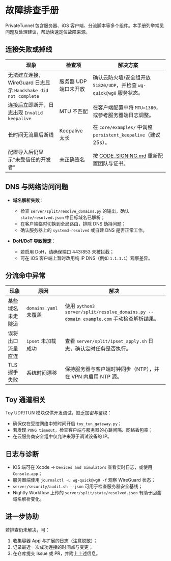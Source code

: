 # 故障排查手册

PrivateTunnel 包含服务器、iOS 客户端、分流脚本等多个组件。本手册列举常见问题及处理建议，帮助快速定位故障来源。

## 连接失败或掉线

| 现象 | 检查项 | 解决方案 |
| --- | --- | --- |
| 无法建立连接，WireGuard 日志显示 `Handshake did not complete` | 服务器 UDP 端口未开放 | 确认云防火墙/安全组开放 `51820/UDP`，并检查 `wg-quick@wg0` 服务状态。|
| 连接后立即断开，日志出现 `Invalid keepalive` | MTU 不匹配 | 在客户端配置中将 `MTU=1380`，或参考服务器端日志调整。|
| 长时间无流量后断线 | Keepalive 太长 | 在 `core/examples/` 中调整 `persistent_keepalive`（建议 25s）。|
| 配置导入后仍显示“未受信任的开发者” | 未正确签名 | 按 [CODE_SIGNING.md](CODE_SIGNING.md) 重新配置团队与证书。|

## DNS 与网络访问问题

- **域名解析失败**：
  - 检查 `server/split/resolve_domains.py` 的输出，确认 `state/resolved.json` 中目标域名已解析；
  - 在客户端临时切换到全局路由，排除 DNS 劫持问题；
  - 确认服务器上的 `systemd-resolved` 或自建 DNS 是否正常工作。

- **DoH/DoT 导致慢速**：
  - 若启用 DoH，请确保端口 443/853 未被拦截；
  - 可在 iOS 客户端上暂时改用纯 IP DNS（例如 `1.1.1.1`）观察差异。

## 分流命中异常

| 现象 | 原因 | 解决 |
| --- | --- | --- |
| 某些域名未走隧道 | `domains.yaml` 未覆盖 | 使用 `python3 server/split/resolve_domains.py --domain example.com` 手动检查解析结果。|
| 误将出口流量直连 | `ipset` 未加载成功 | 查看 `server/split/ipset_apply.sh` 日志，确认定时任务是否执行。|
| TLS 握手失败 | 系统时间漂移 | 保持服务器与客户端时钟同步（NTP），并在 VPN 内启用 NTP 源。|

## Toy 通道相关

Toy UDP/TUN 模块仅供开发调试，缺乏加密与鉴权：

- 确保仅在受控网络中短时间开启 `toy_tun_gateway.py`；
- 若发现 `PONG timeout`，检查客户端与服务器的心跳间隔、网络丢包率；
- 在云服务商安全组中仅允许来源于调试设备的 IP。

## 日志与诊断

- iOS 端可在 Xcode → `Devices and Simulators` 查看实时日志，或使用 `Console.app`；
- 服务器端使用 `journalctl -u wg-quick@wg0 -f` 观察 WireGuard 状态；
- `server/security/audit.sh --json` 可用于检查服务器安全基线；
- Nightly Workflow 上传的 `server/split/state/resolved.json` 有助于回溯域名解析变化。

## 进一步协助

若排查仍未解决，可：

1. 收集容器 App 与扩展的日志（注意脱敏）；
2. 记录最近一次成功连接的时间点与变更；
3. 在仓库提交 Issue 或 PR，并附上上述信息。
